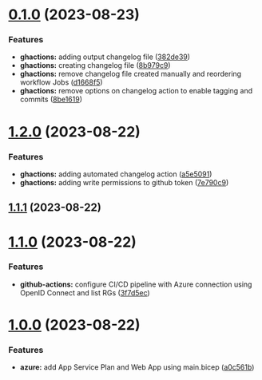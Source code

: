 # [0.1.0](https://github.com/pedrozea/demo-chls/compare/v1.2.0...v0.1.0) (2023-08-23)


### Features

* **ghactions:** adding output changelog file ([382de39](https://github.com/pedrozea/demo-chls/commit/382de393078176f3d92bf772e644beed9f46e3ff))
* **ghactions:** creating changelog file ([8b979c9](https://github.com/pedrozea/demo-chls/commit/8b979c90ab97b47a65a36feca4a0c0e9a8369298))
* **ghactions:** remove changelog file created manually and reordering workflow Jobs ([d1668f5](https://github.com/pedrozea/demo-chls/commit/d1668f5948a50e0c29dae5f2c71f933757a82ad2))
* **ghactions:** remove options on changelog action to enable tagging and commits ([8be1619](https://github.com/pedrozea/demo-chls/commit/8be161973a98ba7a4421a09981a979e54c8b21bc))



# [1.2.0](https://github.com/pedrozea/demo-chls/compare/v1.1.1...v1.2.0) (2023-08-22)


### Features

* **ghactions:** adding automated changelog action ([a5e5091](https://github.com/pedrozea/demo-chls/commit/a5e509176f05d245364c71d4e86eb015dcf6c363))
* **ghactions:** adding write permissions to github token ([7e790c9](https://github.com/pedrozea/demo-chls/commit/7e790c979c7c0e4594dd69a08fbe339950354af7))



## [1.1.1](https://github.com/pedrozea/demo-chls/compare/v1.1.0...v1.1.1) (2023-08-22)



# [1.1.0](https://github.com/pedrozea/demo-chls/compare/v1.0.0...v1.1.0) (2023-08-22)


### Features

* **github-actions:** configure CI/CD pipeline with Azure connection using OpenID Connect and list RGs ([3f7d5ec](https://github.com/pedrozea/demo-chls/commit/3f7d5ec44e80a751128364357a17d3b917df8357))



# [1.0.0](https://github.com/pedrozea/demo-chls/compare/a0c561b8c75395d8ed1f299b47bb9a8dd7a7b272...v1.0.0) (2023-08-22)


### Features

* **azure:** add App Service Plan and Web App using main.bicep ([a0c561b](https://github.com/pedrozea/demo-chls/commit/a0c561b8c75395d8ed1f299b47bb9a8dd7a7b272))



